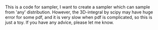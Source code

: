 This is a code for sampler, I want to create a sampler which can sample from 'any' distribution. However, the 3D-integral by scipy may have huge error for 
some pdf, and it is very slow when pdf is complicated, so this is just a toy. If you have any advice, please let me know.
